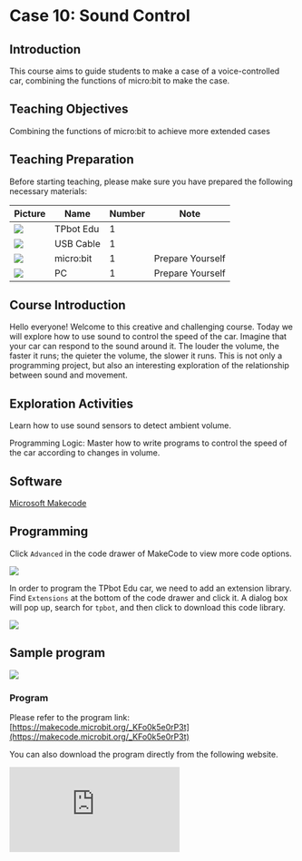 ﻿---
sidebar_position: 10
sidebar_label: Sound Control
---

# Case 10: Sound Control

## Introduction

This course aims to guide students to make a case of a voice-controlled car, combining the functions of micro:bit to make the case.

## Teaching Objectives

Combining the functions of micro:bit to achieve more extended cases

## Teaching Preparation

Before starting teaching, please make sure you have prepared the following necessary materials:

| Picture | Name | Number | Note |
|---|---|---|---|
| ![](https://wiki-media-ef.oss-cn-hongkong.aliyuncs.com/docs/microbit/microbit-smart-car/microbit-tpbot-edu/TPBot_tianpeng_edu.png)| TPbot Edu | 1 |   |
| ![](https://wiki-media-ef.oss-cn-hongkong.aliyuncs.com/docs/microbit/interesting-case/cutebot-fun-football-game-kit/cases-libraries/images/USB-data-cable.png) | USB Cable | 1 |   |
| ![](https://wiki-media-ef.oss-cn-hongkong.aliyuncs.com/docs/microbit/interesting-case/cutebot-fun-football-game-kit/cases-libraries/images/microbit.png) | micro:bit | 1 | Prepare Yourself |
| ![](https://wiki-media-ef.oss-cn-hongkong.aliyuncs.com/docs/microbit/interesting-case/cutebot-fun-football-game-kit/cases-libraries/images/pc.png) | PC | 1 | Prepare Yourself |

## Course Introduction

Hello everyone! Welcome to this creative and challenging course. Today we will explore how to use sound to control the speed of the car. Imagine that your car can respond to the sound around it. The louder the volume, the faster it runs; the quieter the volume, the slower it runs. This is not only a programming project, but also an interesting exploration of the relationship between sound and movement.

## Exploration Activities

Learn how to use sound sensors to detect ambient volume.

Programming Logic: Master how to write programs to control the speed of the car according to changes in volume.

## Software

[Microsoft Makecode](https://makecode.microbit.org/#)

## Programming

Click `Advanced` in the code drawer of MakeCode to view more code options.

![](https://wiki-media-ef.oss-cn-hongkong.aliyuncs.com/docs/microbit/interesting-case/classroom-science-pack/images/classroom-science-pack-add-extensions-02.png)

In order to program the TPbot Edu car, we need to add an extension library. Find `Extensions` at the bottom of the code drawer and click it. A dialog box will pop up, search for `tpbot`, and then click to download this code library.

![](https://wiki-media-ef.oss-cn-hongkong.aliyuncs.com/i18n/en/docusaurus-plugin-content-docs/current/microbit/microbit-smart-car/microbit-tpbot/images/TPBot_tianpeng_case_01_03.png)

## Sample program

![](https://wiki-media-ef.oss-cn-hongkong.aliyuncs.com/i18n/en/docusaurus-plugin-content-docs/current/microbit/microbit-smart-car/microbit-tpbot-edu/TPBot_tianpeng_edu_case_10_07.png)

### Program

Please refer to the program link: [https://makecode.microbit.org/_KFo0k5e0rP3t](https://makecode.microbit.org/_KFo0k5e0rP3t)

You can also download the program directly from the following website.

<div
    style={{
        position: 'relative',
        paddingBottom: '60%',
        overflow: 'hidden',
    }}
>
    <iframe
        src="https://makecode.microbit.org/_KFo0k5e0rP3t"
        frameborder="0"
        sandbox="allow-popups allow-forms allow-scripts allow-same-origin"
        style={{
            position: 'absolute',
            width: '100%',
            height: '100%',
        }}
    />
</div>


## Conclusion

The car automatically adjusts its speed based on the loudness of the sound.

## Extended Knowledge

**How Sound Propagates**
Sound is a mechanical wave that propagates through a medium, such as air, water, or solids. Here are the basic principles of sound propagation:

1. Vibration of the sound source
The propagation of sound begins with the vibration of the sound source. When an object vibrates, it causes the surrounding medium, such as air molecules, to vibrate as well. These vibrations spread outward in the form of waves.

2. Propagation in a medium
Sound requires a medium to propagate because sound waves are interactions between particles in the medium. In gases, such as air, these particles are separated, while in liquids and solids, the particles are more closely connected.

3. Compression and rarefaction
When a sound source vibrates, it causes the particles in the medium to be compressed (pushed closer) and rarefaction (pulled farther apart). This pattern of compression and rarefaction forms a sound wave.

4. Longitudinal waves
A sound wave is a longitudinal wave, which means that the vibration direction of the medium particles is the same as the direction of the wave's propagation. For example, in air, when sound waves travel, the air particles vibrate up and down, while the sound waves travel forward.

5. Wave Speed and Frequency
The speed at which sound waves travel depends on the properties of the medium, such as density and elasticity. Sound waves travel fastest in solids, followed by liquids, and slowest in gases. The frequency of a sound wave determines the pitch of the sound; the higher the frequency, the higher the pitch.

6. Reflection, Refraction, and Diffraction
When sound waves encounter obstacles or pass through the boundaries of different media, they can be reflected, refracted, or diffracted. Reflection is the phenomenon that sound waves bounce back after encountering obstacles; refraction is the phenomenon that sound waves change direction when they change speed when they enter from one medium into another; and diffraction is the phenomenon that sound waves continue to propagate around small holes or obstacles when they encounter them.

7. Human Ear Perception
When sound waves reach the human ear, they cause the eardrum to vibrate. These vibrations are transmitted to the inner ear through the bones and fluid in the ear, stimulating hair cells, and ultimately converted into nerve signals that are recognized as sound by the brain.

The propagation of sound is a complex process that involves multiple physical, physiological, and psychological levels. Understanding how sound travels helps us better understand sound technology, such as speakers, microphones, and sonar systems.
